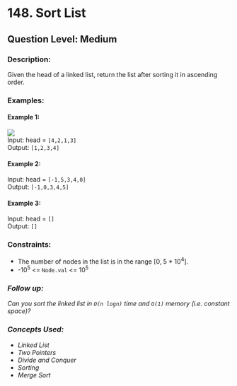 # 148. Sort List
## Question Level: Medium
### Description:
Given the head of a linked list, return the list after sorting it in ascending order.

### Examples:
#### Example 1:

<img src="https://assets.leetcode.com/uploads/2020/09/14/sort_list_1.jpg"><br>
Input: head = `[4,2,1,3]`  
Output: `[1,2,3,4]`  
#### Example 2:


Input: head = `[-1,5,3,4,0]`  
Output: `[-1,0,3,4,5]`  
#### Example 3:

Input: head = `[]`  
Output: `[]`  

### Constraints:

- The number of nodes in the list is in the range [0, 5 * 10<sup>4</sup>].
- -10<sup>5</sup> <= `Node.val` <= 10<sup>5</sup>

### <i>Follow up:
Can you sort the linked list in `O(n logn)` time and `O(1)` memory (i.e. constant space)?

### Concepts Used:
- Linked List
- Two Pointers
- Divide and Conquer
- Sorting
- Merge Sort </i>
 